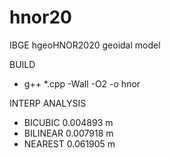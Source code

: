 # hnor20
IBGE hgeoHNOR2020 geoidal model

BUILD
* g++ *.cpp -Wall -O2 -o hnor

INTERP ANALYSIS
* BICUBIC     0.004893 m
* BILINEAR    0.007918 m	        
* NEAREST     0.061905 m	
           		      
